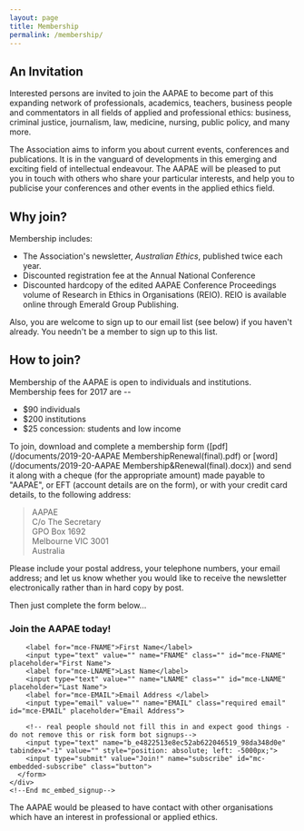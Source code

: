 ```yaml
---
layout: page
title: Membership
permalink: /membership/
---
```


## An Invitation

Interested persons are invited to join the AAPAE to become part of this expanding network of professionals, academics, teachers, business people and commentators in all fields of applied and professional ethics: business, criminal justice, journalism, law, medicine, nursing, public policy, and many more. 

The Association aims to inform you about current events, conferences and publications. It is in the vanguard of developments in this emerging and exciting field of intellectual endeavour. The AAPAE will be pleased to put you in touch with others who share your particular interests, and help you to publicise your conferences and other events in the applied ethics field.

## Why join?

Membership includes:

- The Association's newsletter, _Australian Ethics_, published twice each year.
- Discounted registration fee at the Annual National Conference
- Discounted hardcopy of the edited AAPAE Conference Proceedings volume of Research in Ethics in Organisations (REIO). REIO is available online through Emerald Group Publishing.

Also, you are welcome to sign up to our email list (see below) if you haven't already. You needn't be a member to sign up to this list.
 

## How to join?

Membership of the AAPAE is open to individuals and institutions. Membership fees for 2017 are --

- $90 individuals
- $200 institutions
- $25 concession: students and low income

To join, download and complete a membership form ([pdf](/documents/2019-20-AAPAE MembershipRenewal(final).pdf) or [word](/documents/2019-20-AAPAE Membership&Renewal(final).docx)) and send it along with a cheque (for the appropriate amount) made payable to "AAPAE", or EFT (account details are on the form), or with your credit card details, to the following address:

> AAPAE  
> C/o The Secretary  
> GPO Box 1692  
> Melbourne  VIC  3001    
> Australia  

Please include your postal address, your telephone numbers, your email address; and let us know whether you would like to receive the newsletter electronically rather than in hard copy by post.

Then just complete the form below...


<section class="signup">
   <div class="wrapper">
    <!-- Begin MailChimp Signup Form -->
    <div id="mc_embed_signup">
      <form action="//aapae.us9.list-manage.com/subscribe/post?u=e4822513e8ec52ab622046519&amp;id=98da348d0e" method="post" id="mc-embedded-subscribe-form" name="mc-embedded-subscribe-form" class="validate" target="_blank" novalidate>
        <h3>Join the AAPAE today!</h3>
        <div class="response" id="mce-error-response" style="display:none"></div>
        <div class="response" id="mce-success-response" style="display:none"></div>

        <label for="mce-FNAME">First Name</label>            
        <input type="text" value="" name="FNAME" class="" id="mce-FNAME" placeholder="First Name">
        <label for="mce-LNAME">Last Name</label>            
        <input type="text" value="" name="LNAME" class="" id="mce-LNAME" placeholder="Last Name">
        <label for="mce-EMAIL">Email Address </label>            
        <input type="email" value="" name="EMAIL" class="required email" id="mce-EMAIL" placeholder="Email Address">

        <!-- real people should not fill this in and expect good things - do not remove this or risk form bot signups-->            
        <input type="text" name="b_e4822513e8ec52ab622046519_98da348d0e" tabindex="-1" value="" style="position: absolute; left: -5000px;">
        <input type="submit" value="Join!" name="subscribe" id="mc-embedded-subscribe" class="button">
      </form>
    </div>
    <!--End mc_embed_signup-->
  </div>
</section>   

The AAPAE would be pleased to have contact with other organisations which have an interest in professional or applied ethics.


